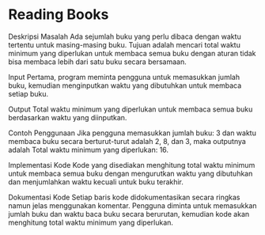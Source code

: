 # Reading Books

Deskripsi Masalah
Ada sejumlah buku yang perlu dibaca dengan waktu tertentu untuk masing-masing buku. Tujuan adalah mencari total waktu minimum yang diperlukan untuk membaca semua buku dengan aturan tidak bisa membaca lebih dari satu buku secara bersamaan.

Input
Pertama, program meminta pengguna untuk memasukkan jumlah buku, kemudian menginputkan waktu yang dibutuhkan untuk membaca setiap buku.

Output
Total waktu minimum yang diperlukan untuk membaca semua buku berdasarkan waktu yang diinputkan.

Contoh Penggunaan
Jika pengguna memasukkan jumlah buku: 3 dan waktu membaca buku secara berturut-turut adalah 2, 8, dan 3, maka outputnya adalah Total waktu minimum yang diperlukan: 16.

Implementasi Kode
Kode yang disediakan menghitung total waktu minimum untuk membaca semua buku dengan mengurutkan waktu yang dibutuhkan dan menjumlahkan waktu kecuali untuk buku terakhir.

Dokumentasi Kode
Setiap baris kode didokumentasikan secara ringkas namun jelas menggunakan komentar. Pengguna diminta untuk memasukkan jumlah buku dan waktu baca buku secara berurutan, kemudian kode akan menghitung total waktu minimum yang diperlukan.
